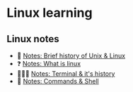 # Linux learning

## Linux notes

- 📜 [Notes: Brief history of Unix & Linux ](./Linux-history.md)
- ❓ [Notes: What is linux ](./Linux.md)
- 👩🏾‍💻 [Notes: Terminal & it's history ](./Terminal.md)
- 🐚 [Notes: Commands & Shell ](./Commands-and-shell.md)

